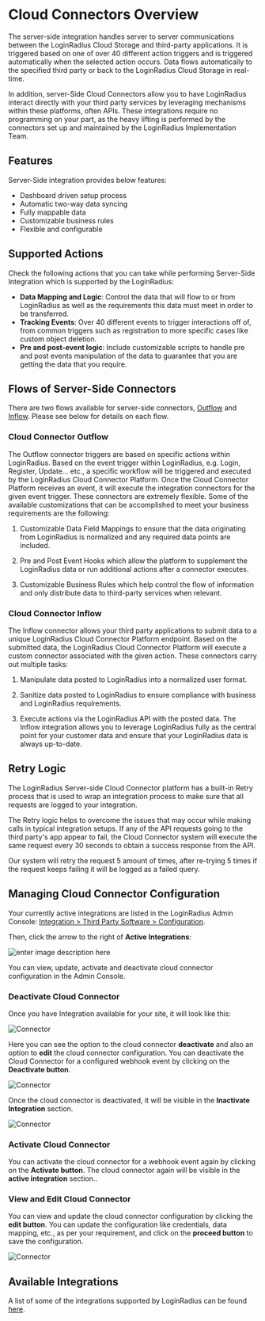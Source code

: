 # Cloud Connectors Overview

The server-side integration handles server to server communications between the LoginRadius Cloud Storage and third-party applications. It is triggered based on one of over 40 different action triggers and is triggered automatically when the selected action occurs. Data flows automatically to the specified third party or back to the LoginRadius Cloud Storage in real-time.
 
In addition, server-Side Cloud Connectors allow you to have LoginRadius interact directly with your third party services by leveraging mechanisms within these platforms, often APIs. These integrations require no programming on your part, as the heavy lifting is performed by the connectors set up and maintained by the LoginRadius Implementation Team. 

## Features

Server-Side integration provides below features:

- Dashboard driven setup process
- Automatic two-way data syncing
- Fully mappable data
- Customizable business rules
- Flexible and configurable

## Supported Actions

Check the following actions that you can take while performing Server-Side Integration which is supported by the LoginRadius:

- **Data Mapping and Logic**: Control the data that will flow to or from LoginRadius as well as the requirements this data must meet in order to be transferred.
- **Tracking Events**: Over 40 different events to trigger interactions off of, from common triggers such as registration to more specific cases like custom object deletion.
- **Pre and post-event logic**: Include customizable scripts to handle pre and post events manipulation of the data to guarantee that you are getting the data that you require.

## Flows of Server-Side Connectors
 
There are two flows available for server-side connectors, [Outflow](#cloudconnectoroutflow4) and [Inflow](#cloudconnectorinflow5). Please see below for details on each flow.

### Cloud Connector Outflow

The Outflow connector triggers are based on specific actions within LoginRadius. Based on the event trigger within LoginRadius, e.g. Login, Register, Update… etc., a specific workflow will be triggered and executed by the LoginRadius Cloud Connector Platform. Once the Cloud Connector Platform receives an event, it will execute the integration connectors for the given event trigger. These connectors are extremely flexible. Some of the available customizations that can be accomplished to meet your business requirements are the following:

1. Customizable Data Field Mappings to ensure that the data originating from LoginRadius is normalized and any required data points are included.
 
2. Pre and Post Event Hooks which allow the platform to supplement the LoginRadius data or run additional actions after a connector executes.
 
3. Customizable Business Rules which help control the flow of information and only distribute data to third-party services when relevant.

### Cloud Connector Inflow

The Inflow connector allows your third party applications to submit data to a unique LoginRadius Cloud Connector Platform endpoint. Based on the submitted data, the LoginRadius Cloud Connector Platform will execute a custom connector associated with the given action. These connectors carry out multiple tasks:
1. Manipulate data posted to LoginRadius into a normalized user format.
 
2. Sanitize data posted to LoginRadius to ensure compliance with business and LoginRadius requirements.
 
3. Execute actions via the LoginRadius API with the posted data.
The Inflow integration allows you to leverage LoginRadius fully as the central point for your customer data and ensure that your LoginRadius data is always up-to-date.

## Retry Logic

The LoginRadius Server-side Cloud Connector platform has a built-in Retry process that is used to wrap an integration process to make sure that all requests are logged to your integration.

The Retry logic helps to overcome the issues that may occur while making calls in typical integration setups. If any of the API requests going to the third party's app appear to fail, the Cloud Connector system will execute the same request every 30 seconds to obtain a success response from the API.

Our system will retry the request 5 amount of times, after re-trying 5 times if the request keeps failing it will be logged as a failed query.

## Managing Cloud Connector Configuration

Your currently active integrations are listed in the LoginRadius Admin Console: [Integration > Third Party Software > Configuration](https://adminconsole.loginradius.com/integration/third-party-software/configuration).

Then, click the arrow to the right of **Active Integrations**:

![enter image description here](https://apidocs.lrcontent.com/images/2_79155ef3218ea36d30.35714294.png "Third Party Software")

You can view, update, activate and deactivate cloud connector configuration in the Admin Console.

### Deactivate Cloud Connector

Once you have Integration available for your site, it will look like this:

![Connector](https://apidocs.lrcontent.com/images/Third-Party-software-LoginRadius-User-Dashboard_50086282c10c1cffd2.28103692.png "Connector")

Here you can see the option to the cloud connector **deactivate** and also an option to **edit** the cloud connector configuration. You can deactivate the Cloud Connector for a configured webhook event by clicking on the **Deactivate button**.

![Connector](https://apidocs.lrcontent.com/images/Third-Party-software-LoginRadius-User-Dashboard-2_166196282c74c8ca129.89088943.png "connector")

Once the cloud connector is deactivated, it will be visible in the **Inactivate Integration** section.

![Connector](https://apidocs.lrcontent.com/images/Third-Party-software-LoginRadius-User-Dashboard-3_11906282c78bd1f390.81312305.png "Connector")

### Activate Cloud Connector

You can activate the cloud connector for a webhook event again by clicking on the **Activate button**. The cloud connector again will be visible in the **active integration** section..

### View and Edit Cloud Connector

You can view and update the cloud connector configuration by clicking the **edit button**. You can update the configuration like credentials, data mapping, etc., as per your requirement, and click on the **proceed button** to save the configuration.

![Connector](https://apidocs.lrcontent.com/images/image-22_298416282c86b49eac9.71666187.png "Connector") 

## Available Integrations
A list of some of the integrations supported by LoginRadius can be found [here](https://www.loginradius.com/docs/api/v2/integrations/available-integrations).





